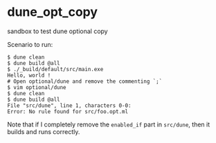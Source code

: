 # dune_opt_copy
sandbox to test dune optional copy 

Scenario to run:
```
$ dune clean
$ dune build @all
$ ./_build/default/src/main.exe
Hello, world !
# Open optional/dune and remove the commenting `;`
$ vim optional/dune
$ dune clean
$ dune build @all
File "src/dune", line 1, characters 0-0:
Error: No rule found for src/foo.opt.ml
```

Note that if I completely remove the `enabled_if` part in `src/dune`, then it builds and runs correctly.
